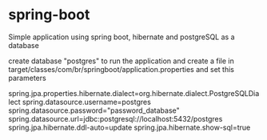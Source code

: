 # spring-boot
Simple application using spring boot, hibernate and postgreSQL as a database

create database "postgres" to run the application and create a file in target/classes/com/br/springboot/application.properties and set this parameters

spring.jpa.properties.hibernate.dialect=org.hibernate.dialect.PostgreSQLDialect
spring.datasource.username=postgres
spring.datasource.password="password_database"
spring.datasource.url=jdbc:postgresql://localhost:5432/postgres
spring.jpa.hibernate.ddl-auto=update
spring.jpa.hibernate.show-sql=true
